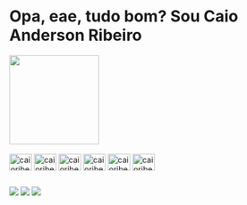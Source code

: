 <!-- ### Hi there 👋 -->
<!-- 
**CaioRibeiroDev/CaioRibeiroDev** is a ✨ _special_ ✨ repository because its `README.md` (this file) appears on your GitHub profile.

Here are some ideas to get you started:

- 🔭 I’m currently working on ...
- 🌱 I’m currently learning ...
- 👯 I’m looking to collaborate on ...
- 🤔 I’m looking for help with ...
- 💬 Ask me about ...
- 📫 How to reach me: ...
- 😄 Pronouns: ...
- ⚡ Fun fact: ...
 -->
# Opa, eae, tudo bom? Sou Caio Anderson Ribeiro  

<img height="160em" src="https://github-readme-stats.vercel.app/api/top-langs/?username=caioribeirodev&layout=compact&langs_count=7&theme=dark"/>

</div>
 <div style="display: inline_block;"><br>
 <img align="center" alt="caioribeirodev-JS" height="30" width="40" src="https://cdn.jsdelivr.net/gh/devicons/devicon/icons/javascript/javascript-original.svg">
 <img align="center" alt="caioribeirodev-TS" height="30" width="40" src="https://cdn.jsdelivr.net/gh/devicons/devicon/icons/typescript/typescript-original.svg">
 <img align="center" alt="caioribeirodev-REACT" height="30" width="40" src="https://cdn.jsdelivr.net/gh/devicons/devicon/icons/react/react-original.svg">
 <img align="center" alt="caioribeirodev-NODE" height="30" width="40" src="https://cdn.jsdelivr.net/gh/devicons/devicon/icons/nodejs/nodejs-original.svg">
 <img align="center" alt="caioribeirodev-HTML5" height="30" width="40" src="https://cdn.jsdelivr.net/gh/devicons/devicon/icons/html5/html5-original.svg" />
 <img align="center" alt="caioribeirodev-CSS3" height="30" width="40" src="https://cdn.jsdelivr.net/gh/devicons/devicon/icons/css3/css3-original.svg">
</div>
  
  ##
 
<div>  
  <a href="https://instagram.com/caioribeiro.dev" target="_blank"><img src="https://img.shields.io/badge/-Instagram-%23E4405F?style=for-the-badge&logo=instagram&logoColor=white" target="_blank"></a>
  <a href = "mailto:strikecodeofficial@gmail.com"><img src="https://img.shields.io/badge/-Gmail-%23333?style=for-the-badge&logo=gmail&logoColor=white" target="_blank"></a>
  <a href="https://www.linkedin.com/in/caioribeirodev" target="_blank"><img src="https://img.shields.io/badge/-LinkedIn-%230077B5?style=for-the-badge&logo=linkedin&logoColor=white" target="_blank"></a> 
</div>

<!--  ![Snake animation](https://github.com/CaioRibeiroDev/CaioRibeiroDev/blob/output/github-contribution-grid-snake.svg) -->
